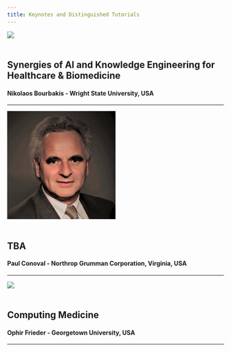 ```yaml
---
title: Keynotes and Distinguished Tutorials
---
```


<div class="text-center">
  <img class="mx-auto rounded" src="https://people.wright.edu/sites/people.wright.edu/files/styles/profile_full_page/public/user-uploads/profile-photo/tn-bourbakis.jpg?itok=ETfE1Shy"/>
</div>
<br/>

## Synergies of AI and Knowledge Engineering for Healthcare & Biomedicine
#### Nikolaos Bourbakis - Wright State University, USA

<hr>

<!-- ------------------------------- -->

<div class="row">
          <div class="col-lg-12 col-md-6 text-center">
            <div class="service-box mt-5 mx-auto">
              <img class="mx-auto rounded" 
                  src="img/Conoval_Paul4_2017small.jpg" 
                  style="width:50%;"/>
            </div>
          </div>
</div>
<br/>

## TBA
#### Paul Conoval - Northrop Grumman Corporation, Virginia, USA


<hr>


<!-- ------------------------------- -->

<div class="row justify-content-center">
          <div class="col-lg-4 col-md-6 text-center">
            <div class="service-box mt-5 mx-auto">
              <img class="mx-auto rounded" 
                  src="http://people.cs.georgetown.edu/~ophir/images/frieder-2016.jpg" 
                  style="width:50%;"/>
            </div>
          </div>
</div>
<br/>

## Computing Medicine
#### Ophir Frieder - Georgetown University, USA


<hr>
